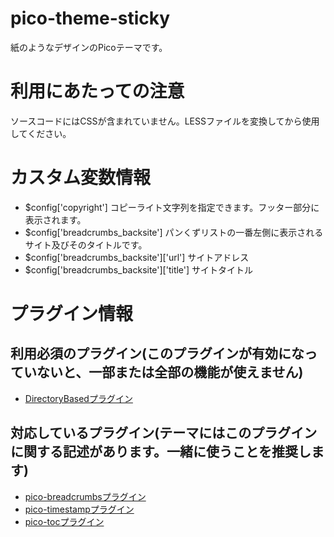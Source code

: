 # pico-theme-sticky
紙のようなデザインのPicoテーマです。

# 利用にあたっての注意

ソースコードにはCSSが含まれていません。LESSファイルを変換してから使用してください。

# カスタム変数情報

 * $config['copyright'] コピーライト文字列を指定できます。フッター部分に表示されます。
 * $config['breadcrumbs_backsite'] パンくずリストの一番左側に表示されるサイト及びそのタイトルです。
  * $config['breadcrumbs_backsite']['url'] サイトアドレス
  * $config['breadcrumbs_backsite']['title'] サイトタイトル

# プラグイン情報

## 利用必須のプラグイン(このプラグインが有効になっていないと、一部または全部の機能が使えません)

 * [DirectoryBasedプラグイン](https://github.com/TakamiChie/pico-directorybased)

## 対応しているプラグイン(テーマにはこのプラグインに関する記述があります。一緒に使うことを推奨します)

 * [pico-breadcrumbsプラグイン](https://github.com/TakamiChie/pico-breadcrumbs)
 * [pico-timestampプラグイン](https://github.com/TakamiChie/pico-timestamp)
 * [pico-tocプラグイン](https://github.com/TakamiChie/pico-toc)
 